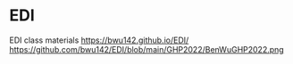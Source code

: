 # EDI
EDI class materials
https://bwu142.github.io/EDI/
https://github.com/bwu142/EDI/blob/main/GHP2022/BenWuGHP2022.png
